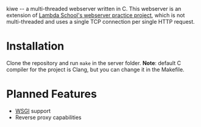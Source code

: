kiwe -- a multi-threaded webserver written in C. This webserver is an extension of [Lambda School's webserver practice project](https://github.com/LambdaSchool/C-Web-Server), which is not multi-threaded and uses a single TCP connection per single HTTP request.
# Installation
Clone the repository and run ``make`` in the server folder. **Note**: default C compiler for the project is Clang, but you can change it in the Makefile.

# Planned Features
 - [WSGI](https://en.wikipedia.org/wiki/Web_Server_Gateway_Interface) support
 - Reverse proxy capabilities
